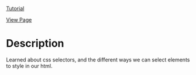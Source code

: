 [Tutorial](https://www.digitalocean.com/community/tutorials/how-to-select-html-elements-to-style-with-css)

[View Page](https://bsmrdel101.github.io/HTML-CSS-Practice/tutorial_2/)

# Description

Learned about css selectors, and the different ways we can select elements to style in our html.
